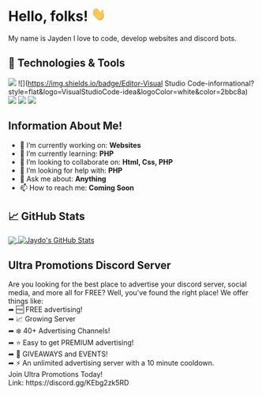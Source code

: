 # Hello, folks! <img src="https://raw.githubusercontent.com/Jaydo-Coder/Jaydo-Coder/main/wave.gif" width="30px">

My name is Jayden I love to code, develop websites and discord bots.

<!--
<br>
<br>
<img alt="GitHub last commit" src="https://img.shields.io/github/followers/Jaydo-Coder?label=Github%20Followers&style=social">
<img alt="GitHub last commit" src="https://img.shields.io/github/last-commit/jaydo-coder/Jaydo-Coder.github.io?label=GitHub%20last%20commit">
<img alt="GitHub Org's stars" src="https://img.shields.io/github/stars/jaydo-coder?label=Total%20Github%20Stars&style=social">
<br>
<img alt="OS Windows" src="https://img.shields.io/badge/OS-Windows-informational?style=flat&logo=windows&logoColor=white&color=2bbc8a">
<img alt="Editor Visual Studio Code" src="https://img.shields.io/badge/Editor-Visual Studio Code-informational?style=flat&logo=VisualStudioCode&logoColor=white&color=2bbc8a">
<img alt="Code JavaScript" src="https://img.shields.io/badge/Code-JavaScript-informational?style=flat&logo=JavaScript&logoColor=white&color=2bbc8a">
<img alt="Code Python" src="https://img.shields.io/badge/Code-Python-informational?style=flat&logo=Python&logoColor=white&color=2bbc8a">
<img alt="Code PHP" src="https://img.shields.io/badge/Code-PHP (Learning)-informational?style=flat&logo=PHP&logoColor=white&color=2bbc8a">
<br>
-->

## 🔧 Technologies & Tools
![](https://img.shields.io/badge/OS-Windows-informational?style=flat&logo=windows&logoColor=white&color=2bbc8a)
![](https://img.shields.io/badge/Editor-Visual Studio Code-informational?style=flat&logo=VisualStudioCode-idea&logoColor=white&color=2bbc8a)
![](https://img.shields.io/badge/Code-Python-informational?style=flat&logo=python&logoColor=white&color=2bbc8a)
![](https://img.shields.io/badge/Code-JavaScript-informational?style=flat&logo=javascript&logoColor=white&color=2bbc8a)
![](https://img.shields.io/badge/Code-PHP-informational?style=flat&logo=PHP&logoColor=white&color=2bbc8a)
<!--
![](https://img.shields.io/badge/Code-Vue-informational?style=flat&logo=vue.js&logoColor=white&color=2bbc8a)
![](https://img.shields.io/badge/Shell-Bash-informational?style=flat&logo=gnu-bash&logoColor=white&color=2bbc8a)
![](https://img.shields.io/badge/Tools-PostgreSQL-informational?style=flat&logo=postgresql&logoColor=white&color=2bbc8a)
![](https://img.shields.io/badge/Tools-Docker-informational?style=flat&logo=docker&logoColor=white&color=2bbc8a)
![](https://img.shields.io/badge/Tools-Kubernetes-informational?style=flat&logo=kubernetes&logoColor=white&color=2bbc8a)
![](https://img.shields.io/badge/Tools-Red_Hat_OpenShift-informational?style=flat&logo=red-hat-open-shift&logoColor=white&color=2bbc8a)
![](https://img.shields.io/badge/Cloud-Digital_Ocean-informational?style=flat&logo=digitalocean&logoColor=white&color=2bbc8a)
-->

## Information About Me!
- 🔭 I’m currently working on: **Websites**
- 🌱 I’m currently learning: **PHP**
- 👯 I’m looking to collaborate on: **Html, Css, PHP**
- 🤔 I’m looking for help with: **PHP**
- 💬 Ask me about: **Anything**
- 📫 How to reach me: **Coming Soon**


## &#x1f4c8; GitHub Stats
<a href="https://github.com/Jaydo-Coder/Jaydo-Coder">
  <img align="center" src="https://github-readme-stats.vercel.app/api/top-langs/?username=Jaydo-Coder&hide=java,html,tex&title_color=ffffff&text_color=c9cacc&icon_color=2bbc8a&bg_color=1d1f21&langs_count=3" />
</a>
<a href="https://github.com/Jaydo-Coder/Jaydo-Coder">
  <img align="center" src="https://github-readme-stats.vercel.app/api?username=Jaydo-Coder&show_icons=true&line_height=27&count_private=true&title_color=ffffff&text_color=c9cacc&icon_color=2bbc8a&bg_color=1d1f21" alt="Jaydo's GitHub Stats" />
</a>

<!--
<a href="https://github.com/Jaydo-Coder/JAB-Productions-Website">
  <img align="center" src="https://github-readme-stats.vercel.app/api/pin/?username=Jaydo-Coder&repo=python-project-blueprint&title_color=ffffff&text_color=c9cacc&icon_color=2bbc8a&bg_color=1d1f21" />
</a>


<a href="https://github.com/Jaydo-Coder/JAB-Productions-Website">
  <img align="center" src="https://github-readme-stats.vercel.app/api/pin/?username=Jaydo-Coder&repo=go-project-blueprint&title_color=ffffff&text_color=c9cacc&icon_color=2bbc8a&bg_color=1d1f21" />
</a>    
-->


## Ultra Promotions Discord Server
<p>
 <!-- <a href="https://waylonwalker.com/latest"><img width="300" align='right' src="https://waylonwalker.com/latest.png?raw=true"></a> -->
</p>
Are you looking for the best place to advertise your discord server, social media,
and more all for FREE? Well, you've found the right place! We offer things like:
<br>
➦ 🆓 FREE advertising!
<br>
➦ 📈 Growing Server
<br>
➦ ❄️ 40+ Advertising Channels!
<br>
➦ ⭐ Easy to get PREMIUM advertising!
<br>
➦ 🎉 GIVEAWAYS and EVENTS!
<br>
➦ ⚡ An unlimited advertising server with a 10 minute cooldown.
<br>
Join Ultra Promotions Today! 
<br>
Link: https://discord.gg/KEbg2zk5RD
<br>
